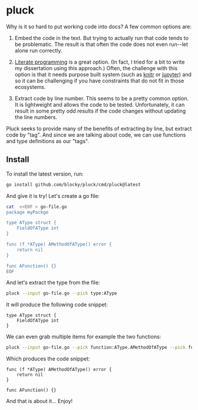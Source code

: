 # pluck

Why is it so hard to put working code into docs? A few common options are:

1. Embed the code in the text.  But trying to actually run that code tends to
   be problematic.  The result is that often the code does not even
   run--let alone run correctly.

2. [Literate programming](https://en.wikipedia.org/wiki/Literate_programming)
   is a great option.  (In fact, I tried for a bit to write my dissertation
   using this approach.)  Often, the challenge with this option is that it needs
   purpose built system (such as [knitr](https://yihui.org/knitr/) or
   [jupyter](https://jupyter.org/)) and so it can be challenging if you have
   constraints that do not fit in those ecosystems.

3. Extract code by line number.  This seems to be a pretty common option. It
   is lightweight and allows the code to be tested. Unfortunately, it can
   result in some pretty odd results if the code changes without updating the
   line numbers.

Pluck seeks to provide many of the benefits of extracting by line, but extract
code by "tag".  And since we are talking about code, we can use functions and
type definitions as our "tags".

## Install

To install the latest version, run:

```bash
go install github.com/blocky/pluck/cmd/pluck@latest
```

And give it is try! Let's create a go file:

```bash
cat  <<EOF > go-file.go
package myPackge

type AType struct {
    FieldOfAType int
}

func (f *AType) AMethodOfAType() error {
    return nil
}

func AFunction() {}
EOF
```

And let's extract the type from the file:

```bash
pluck --input go-file.go --pick type:AType
```

It will produce the following code snippet:

```
type AType struct {
    FieldOfAType int
}
```

We can even grab multiple items for example the two functions:

```bash
pluck --input go-file.go --pick function:AType.AMethodOfAType --pick function:AFunction
```

Which produces the code snippet:

```
func (f *AType) AMethodOfAType() error {
    return nil
}

func AFunction() {}
```

And that is about it... Enjoy!
